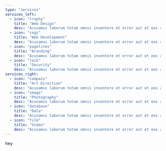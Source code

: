 ```yaml
---
type: "services"
services_left:
  - icon: "trophy"
    title: "Web Design"
    desc: "Acusamus laborum totam omnis inventore et error aut et eos aut. fuga mollitia vitae id enim omnis perspiciatis. modi maxime eos."
  - icon: "cogs"
    title: "Web Development"
    desc: "Acusamus laborum totam omnis inventore et error aut et eos aut. fuga mollitia vitae id enim omnis perspiciatis. modi maxime eos."
  - icon: "pagelines"
    title: "Branding"
    desc: "Acusamus laborum totam omnis inventore et error aut et eos aut. fuga mollitia vitae id enim omnis perspiciatis. modi maxime eos."
  - icon: "lock"
    title: "Security"
    desc: "Acusamus laborum totam omnis inventore et error aut et eos aut. fuga mollitia vitae id enim omnis perspiciatis. modi maxime eos."
services_right:
  - icon: "compass"
    title: "Art Direction"
    desc: "Acusamus laborum totam omnis inventore et error aut et eos aut. fuga mollitia vitae id enim omnis perspiciatis. modi maxime eos."
  - icon: "image"
    title: "Photography"
    desc: "Acusamus laborum totam omnis inventore et error aut et eos aut. fuga mollitia vitae id enim omnis perspiciatis. modi maxime eos."
  - icon: "database"
    title: "Data"
    desc: "Acusamus laborum totam omnis inventore et error aut et eos aut. fuga mollitia vitae id enim omnis perspiciatis. modi maxime eos."
  - icon: "film"
    title: "Video"
    desc: "Acusamus laborum totam omnis inventore et error aut et eos aut. fuga mollitia vitae id enim omnis perspiciatis. modi maxime eos."
---
```

hey
